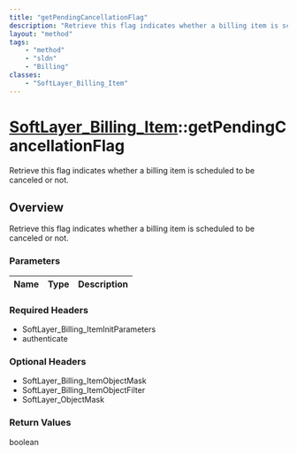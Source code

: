 ```yaml
---
title: "getPendingCancellationFlag"
description: "Retrieve this flag indicates whether a billing item is scheduled to be canceled or not."
layout: "method"
tags:
    - "method"
    - "sldn"
    - "Billing"
classes:
    - "SoftLayer_Billing_Item"
---
```

# [SoftLayer_Billing_Item](/reference/services/SoftLayer_Billing_Item)::getPendingCancellationFlag

Retrieve this flag indicates whether a billing item is scheduled to be canceled or not.


## Overview 
Retrieve this flag indicates whether a billing item is scheduled to be canceled or not.

### Parameters 
|Name | Type | Description |
| --- | --- | --- |


### Required Headers
* SoftLayer_Billing_ItemInitParameters
* authenticate

### Optional Headers
* SoftLayer_Billing_ItemObjectMask
* SoftLayer_Billing_ItemObjectFilter
* SoftLayer_ObjectMask

### Return Values
boolean

